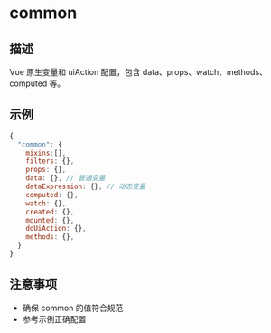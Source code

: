 # common

## 描述

Vue 原生变量和 uiAction 配置，包含 data、props、watch、methods、computed 等。

## 示例

```javascript
{
  "common": {
    mixins:[],
    filters: {},
    props: {},
    data: {}, // 普通变量
    dataExpression: {}, // 动态变量
    computed: {},
    watch: {},
    created: {},
    mounted: {},
    doUiAction: {},
    methods: {},
  }
}
```

## 注意事项

- 确保 common 的值符合规范
- 参考示例正确配置
